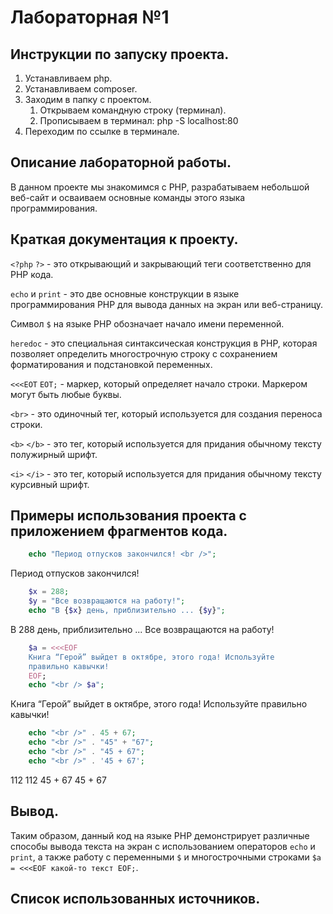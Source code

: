 # Лабораторная №1

## Инструкции по запуску проекта.
1. Устанавливаем php.
2. Устанавливаем сomposer. 
3. Заходим в папку с проектом.
    1. Открываем командную строку (терминал).
    2. Прописываем в терминал: php -S localhost:80
4. Переходим по ссылке в терминале.
## Описание лабораторной работы.
В данном проекте мы знакомимся с PHP, разрабатываем небольшой веб-сайт и осваиваем основные команды этого языка программирования.
## Краткая документация к проекту.
`<?php` `?>` - это открывающий и закрывающий теги соответственно для PHP кода.

`echo` и `print` - это две основные конструкции в языке программирования PHP для вывода данных на экран или веб-страницу.

Символ `$` на языке PHP обозначает начало имени переменной.

`heredoc` - это специальная синтаксическая конструкция в PHP, которая позволяет определить многострочную строку с сохранением форматирования и подстановкой переменных.

`<<<EOT` `EOT;` - маркер, который определяет начало строки. Маркером могут быть любые буквы.

`<br>` - это одиночный тег, который используется для создания переноса строки.

`<b>` `</b>` - это тег, который используется для придания обычному тексту полужирный шрифт.

`<i>` `</i>` - это тег, который используется для придания обычному тексту курсивный шрифт.
## Примеры использования проекта с приложением фрагментов кода.
```php
    echo "Период отпусков закончился! <br />"; 
```
Период отпусков закончился!
```php
    $x = 288;
    $y = "Все возвращаются на работу!";
    echo "B {$x} день, приблизительно ... {$y}";
```
B 288 день, приблизительно ... Все возвращаются на работу!
```php
    $a = <<<EOF
    Книга “Герой” выйдет в октябре, этого года! Используйте 
    правильно кавычки!
    EOF;
    echo "<br /> $a";
```
Книга “Герой” выйдет в октябре, этого года! Используйте правильно кавычки!
```php
    echo "<br />" . 45 + 67;
    echo "<br />" . "45" + "67";
    echo "<br />" . "45 + 67";
    echo "<br />" . '45 + 67';
```
112
112
45 + 67
45 + 67
## Вывод.
Таким образом, данный код на языке PHP демонстрирует различные способы вывода текста на экран 
с использованием операторов `echo` и `print`, а также работу с переменными `$` и многострочными строками 
`$a = <<<EOF какой-то текст EOF;`.
## Список использованных источников.